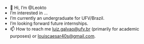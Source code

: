 - 👋 Hi, I’m @Leokto
- I’m interested in ...
- I’m currently an undergraduate for UFV/Brazil.
- I’m looking forward future internships.
- 📫 How to reach me luiz.galvao@ufv.br (primarily for academic purposes) or louiscaesar40s@gmail.com.

<!---
Leokto/Leokto is a ✨ special ✨ repository because its `README.md` (this file) appears on your GitHub profile.
You can click the Preview link to take a look at your changes.
--->
